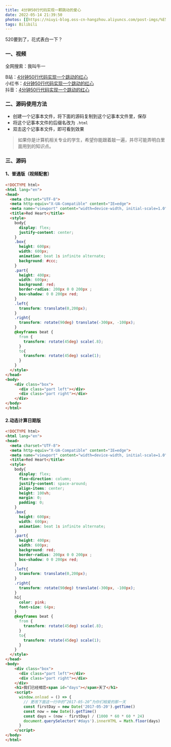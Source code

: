 ```yaml
---
title: 4分钟50行代码实现一颗跳动的爱心
date: 2022-05-14 21:39:50
photos: [[https://niuyi-blog.oss-cn-hangzhou.aliyuncs.com/post-imgs/%E5%BE%AE%E4%BF%A1%E6%88%AA%E5%9B%BE_20220514175859.png]]
tags: Bilibili
---
```

520要到了，花式表白一下？

<!--more--> 

### 一、视频

全网搜索：我叫牛一  

 B站：[4分钟50行代码实现一个跳动的红心](https://www.bilibili.com/video/BV1AR4y1P7vh)    
 小红书：[4分钟50行代码实现一个跳动的红心](https://www.xiaohongshu.com/discovery/item/627fb16f000000002103f3d5)  
 抖音：[4分钟50行代码实现一个跳动的红心](https://v.douyin.com/FassH4w/)  

 
### 二、源码使用方法  
- 创建一个记事本文件，将下面的源码复制到这个记事本文件里，保存
- 将这个记事本文件的后缀名改为 `.html`
- 双击这个记事本文件，即可看到效果

> 如果你是计算机相关专业的学生，希望你能跟着敲一遍，并尽可能弄明白里面用到的知识点。
### 三、源码
#### 1、普通版（视频配套）
```html
<!DOCTYPE html>
<html lang="en">
<head>
  <meta charset="UTF-8">
  <meta http-equiv="X-UA-Compatible" content="IE=edge">
  <meta name="viewport" content="width=device-width, initial-scale=1.0">
  <title>Red Heart</title>
  <style>
    body{
      display: flex;
      justify-content: center;
    }
    .box{
      height: 600px;
      width: 600px;
      animation: beat 1s infinite alternate;
      background: #ccc;
    }
    .part{
      height: 400px;
      width: 600px;
      background: red;
      border-radius: 200px 0 0 200px ;
      box-shadow: 0 0 200px red;
    }
    .left{
      transform: translate(0,200px);
    }
    .right{
      transform: rotate(90deg) translate(-300px, -100px);
    }
    @keyframes beat {
      from {
        transform: rotate(45deg) scale(.8);
      }
      to{
        transform: rotate(45deg) scale(1);
      }
    }
  </style>
</head>
<body>
    <div class="box">
      <div class="part left"></div>
      <div class="part right"></div>
    </div>
</body>
</html>
```
#### 2.动态计算日期版
```html
<!DOCTYPE html>
<html lang="en">
<head>
  <meta charset="UTF-8">
  <meta http-equiv="X-UA-Compatible" content="IE=edge">
  <meta name="viewport" content="width=device-width, initial-scale=1.0">
  <title>Red Heart</title>
  <style>
    body{
      display: flex;
      flex-direction: column;
      justify-content: space-around;
      align-items: center;
      height: 100vh;
      margin: 0;
      padding: 0;
    }
    .box{
      height: 600px;
      width: 600px;
      animation: beat 1s infinite alternate;
    }
    .part{
      height: 400px;
      width: 600px;
      background: red;
      border-radius: 200px 0 0 200px ;
      box-shadow: 0 0 200px red;
    }
    .left{
      transform: translate(0,200px);
    }
    .right{
      transform: rotate(90deg) translate(-300px, -100px);
    }
    h1{
      color: pink;
      font-size: 64px;
    }
    @keyframes beat {
      from {
        transform: rotate(45deg) scale(.8);
      }
      to{
        transform: rotate(45deg) scale(1);
      }
    }
  </style>
</head>
<body>
    <div class="box">
      <div class="part left"></div>
      <div class="part right"></div>
    </div>
    <h1>我们已经相恋<span id="days"></span>天了</h1>
    <script>
      window.onload = () => {
        // 更改下面这一行中的“2017-05-20”为你们相爱的那一天
        const firstDay = new Date('2017-05-20').getTime()
        const now = new Date().getTime()
        const days = (now - firstDay) / (1000 * 60 * 60 * 24)
        document.querySelector('#days').innerHTML = Math.floor(days)
      } 
    </script>
</body>
</html>

```